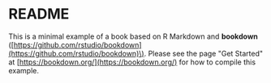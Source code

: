 # README

This is a minimal example of a book based on R Markdown and **bookdown** \([https://github.com/rstudio/bookdown](https://github.com/rstudio/bookdown)\). Please see the page "Get Started" at [https://bookdown.org/](https://bookdown.org/) for how to compile this example.

